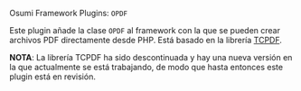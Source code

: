 Osumi Framework Plugins: `OPDF`

Este plugin añade la clase `OPDF` al framework con la que se pueden crear archivos PDF directamente desde PHP. Está basado en la librería [TCPDF](https://github.com/tecnickcom/TCPDF).

**NOTA**: La librería TCPDF ha sido descontinuada y hay una nueva versión en la que actualmente se está trabajando, de modo que hasta entonces este plugin está en revisión.
